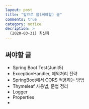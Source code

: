 ```yaml
---
layout: post
title: "앞으로 쓸(써야할) 글"
comments: true
category: notice
decription: >
  (2020-03-31) 최신화
---
```


## 써야할 글

- Spring Boot Test(Junit5)
- ExceptionHandler, 예외처리 전략
- SpringBoot에서 CORS 적용하는 방법
- Thymeleaf 사용법, 문법 정리
- Logger
- Properties
-
